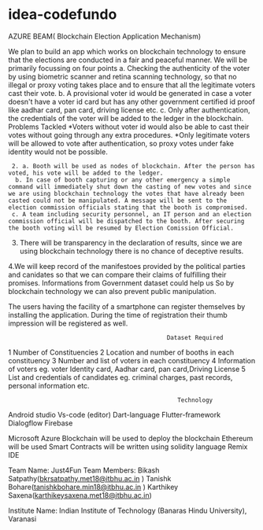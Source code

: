 # idea-codefundo

AZURE BEAM( Blockchain Election Application Mechanism) 

  We plan to build an app which works on blockchain technology to ensure that the elections are conducted in a fair and peaceful manner. We will be primarily focussing on four points
a. Checking the authenticity of the voter by using biometric scanner and retina scanning technology, so that no illegal or proxy voting takes place and to ensure that all the legitimate voters cast their vote.
b. A provisional voter id would be generated in case a voter doesn't have a voter id card but has any other government certified id proof like aadhar card, pan card, driving license etc.
c. Only after authentication, the credentials of the voter will be added to the ledger in the blockchain.
     Problems Tackled
           *Voters without voter id would also be able to cast their votes without going through         any extra procedures.
*Only legitimate voters will be allowed to vote after authentication, so proxy votes under fake identity would not be possible.

     2. a. Booth will be used as nodes of blockchain. After the person has voted, his vote will be added to the ledger.
      b. In case of booth capturing or any other emergency a simple command will immediately shut down the casting of new votes and since we are using blockchain technology the votes that have already been casted could not be manipulated. A message will be sent to the election commission officials stating that the booth is compromised.  
     c. A team including security personnel, an IT person and an election commission official will be dispatched to the booth. After securing the booth voting will be resumed by Election Comission Official.
		 			
3. There will be transparency in the declaration of results, since we are using blockchain technology there is no chance of deceptive results. 

4.We will keep record of the manifestoes provided by the political parties and canidates so that we can compare their claims of fulfilling their promises. Informations from Government dataset could help us  So by blockchain technology we can also prevent public manipulation.



The users having the facility of a smartphone can register themselves by installing the application. During the time of registration their thumb impression will be registered as well.


                                                  
                                                 Dataset Required


1 Number of Constituencies 
2 Location and number of booths in each constituency 
3 Number and list of voters in each constituency
4 Information of voters eg. voter Identity card, Aadhar card, pan card,Driving License
5  List and credentials of candidates eg. criminal charges, past records, personal information etc.




				                                    Technology


Android studio 
Vs-code (editor) 
Dart-language
Flutter-framework
Dialogflow 
Firebase 

Microsoft Azure Blockchain will be used to deploy the blockchain
Ethereum will be used
Smart Contracts will be written using solidity language
Remix IDE



Team Name: Just4Fun
Team Members: Bikash Satpathy(bkrsatpathy.met18@itbhu.ac.in )
   Tanishk Bohare(tanishkbohare.min18@itbhu.ac.in )
   Karthikey Saxena(karthikeysaxena.met18@itbhu.ac.in)

Institute Name: Indian Institute of Technology (Banaras Hindu University), Varanasi

